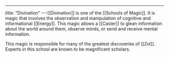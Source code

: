 ---
title: "Divination"
---[[Divination]] is one of the [[Schools of Magic]]. It is magic that involves the observation and manipulation of cognitive and informational [[Energy]]. This magic allows a [[Caster]] to glean information about the world around them, observe minds, or send and receive mental information.

This magic is responsible for many of the greatest discoveries of [[Zol]]. Experts in this school are known to be magnificent scholars.